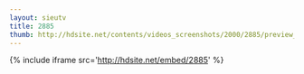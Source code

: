 ```yaml
---
layout: sieutv
title: 2885
thumb: http://hdsite.net/contents/videos_screenshots/2000/2885/preview_360p.mp4.jpg
---
```

{% include iframe src='http://hdsite.net/embed/2885' %}
 
